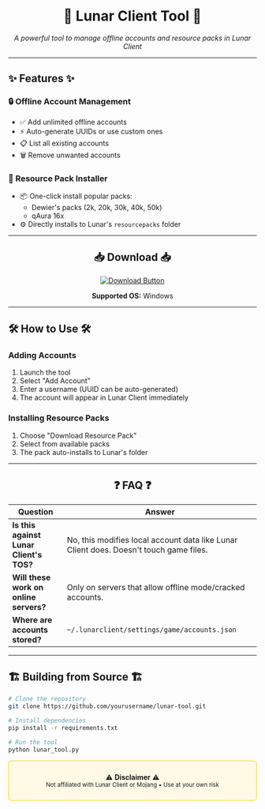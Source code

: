 <div align="center">

# 🚀 **Lunar Client Tool** 🚀

*A powerful tool to manage offline accounts and resource packs in Lunar Client*

</div>

---

## ✨ **Features** ✨

### **🔒 Offline Account Management**
- ✅ Add unlimited offline accounts  
- ⚡ Auto-generate UUIDs or use custom ones  
- 📋 List all existing accounts  
- 🗑️ Remove unwanted accounts  

### **🎨 Resource Pack Installer**
- 📦 One-click install popular packs:
  - Dewier's packs (2k, 20k, 30k, 40k, 50k)
  - qAura 16x
- ⚙️ Directly installs to Lunar's `resourcepacks` folder

---

<div align="center">

## **📥 Download** 📥

[![Download Button](https://img.shields.io/badge/Download-Latest_Release-blue?style=for-the-badge&logo=github)]([https://github.com/FalseKing-coder123/lunar-tool/releases](https://github.com/FalseKing-coder123/Lunar-Client-Tool/releases/tag/v1.0.0))

**Supported OS:** Windows  

</div>

---

## **🛠️ How to Use** 🛠️

### **Adding Accounts**
1. Launch the tool
2. Select "Add Account"
3. Enter a username (UUID can be auto-generated)
4. The account will appear in Lunar Client immediately

### **Installing Resource Packs**
1. Choose "Download Resource Pack"
2. Select from available packs
3. The pack auto-installs to Lunar's folder

---

<div align="center">

## **❓ FAQ** ❓

</div>

| Question | Answer |
|----------|--------|
| **Is this against Lunar Client's TOS?** | No, this modifies local account data like Lunar Client does. Doesn't touch game files. |
| **Will these work on online servers?** | Only on servers that allow offline mode/cracked accounts. |
| **Where are accounts stored?** | `~/.lunarclient/settings/game/accounts.json` |

---

## **🏗️ Building from Source** 🏗️

```bash
# Clone the repository
git clone https://github.com/yourusername/lunar-tool.git

# Install dependencies
pip install -r requirements.txt

# Run the tool
python lunar_tool.py
```
<div align="center" style="border: 1px solid #ffcc00; padding: 10px; border-radius: 5px; background-color: #fff9e6">

⚠️ **Disclaimer** ⚠️  
<small>Not affiliated with Lunar Client or Mojang • Use at your own risk</small>

</div>

